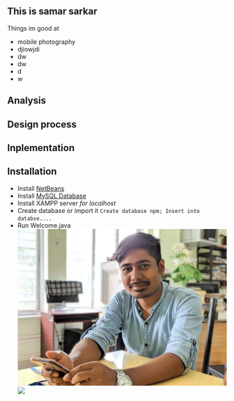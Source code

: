 ## This is samar sarkar 
 Things im good at
 + mobile photography
 + djiowjdi
 + dw
 + dw
 + d
 + w

## Analysis
## Design process
## Inplementation
## Installation
* Install [NetBeans](https://learn.saylor.org/mod/book/view.php?id=26800&chapterid=2454)
* Install [MySQL Database](https://dev.mysql.com/doc/mysql-installation-excerpt/8.0/en/windows-install-archive.html)
* Install XAMPP server _for localhost_
* Create database or import it 
  `Create database npm;
    Insert into databse....`
* Run Welcome.java
![simple photo](https://raw.githubusercontent.com/samar-sarkar/npm/gh-pages/186548035_2720579848232187_3832367400468775481_n.jpg)
![](https://i.pinimg.com/550x/75/9b/21/759b213e0a92bd8b193935f5955d93a8.jpg)
